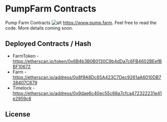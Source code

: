 #  PumpFarm Contracts

Pump Farm Contracts ![alt](https://etherscan.io/token/images/pumpfarm_32.png)
https://www.pump.farm. Feel free to read the code. More details coming soon.

## Deployed Contracts / Hash

- FarmToken - https://etherscan.io/token/0x6B4b3B0B0130C9b4dDa7c6FB4602BEefBBF10672
- Farm - https://etherscan.io/address/0x8f9A8Dc65A423C7Dec9261aA6010DB738407C879
- Timelock - https://etherscan.io/address/0x9dae6c40ec55c68a7cfca472322231e41e2959c6

## License
